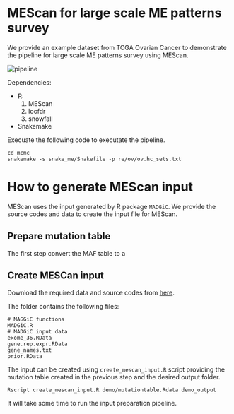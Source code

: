 # MEScan for large scale ME patterns survey
We provide an example dataset from TCGA Ovarian Cancer to demonstrate the pipeline for large scale ME patterns survey using MEScan. 

![pipeline](/mcmc/snakemake/dag.mcmc.png)

Dependencies:
  * R:
    1. MEScan
    2. locfdr
    3. snowfall
  * Snakemake

Execuate the following code to executate the pipeline. 
```
cd mcmc
snakemake -s snake_me/Snakefile -p re/ov/ov.hc_sets.txt
```

# How to generate MEScan input
MEScan uses the input generated by R package `MADGiC`. We provide the source codes and data to create the input file for MEScan.
## Prepare mutation table
The first step convert the MAF table to a

## Create MESCan input
Download the required data and source codes from [here](link_to_madgic). 

The folder contains the following files:
```
# MAGGiC functions
MADGiC.R
# MADGiC input data
exome_36.RData
gene.rep.expr.RData
gene_names.txt
prior.RData
```

The input can be created using `create_mescan_input.R` script providing the mutation table created in the previous step and the desired output folder.
```
Rscript create_mescan_input.R demo/mutationtable.Rdata demo_output
```

It will take some time to run the input preparation pipeline.

